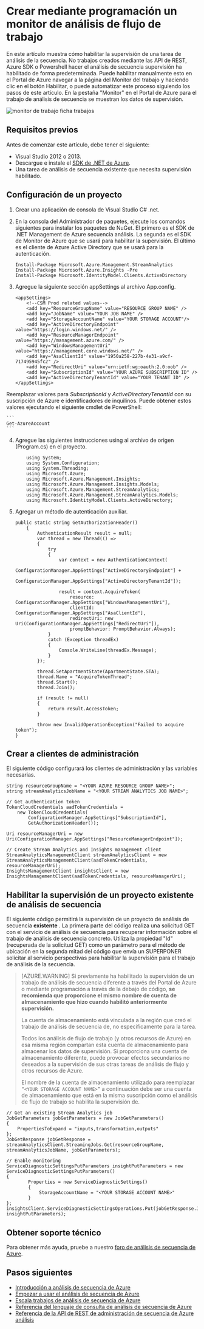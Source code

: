<properties
    pageTitle="Supervisar mediante programación de trabajos en análisis de secuencia | Microsoft Azure"
    description="Obtenga información sobre cómo supervisar mediante programación de trabajos de análisis de secuencia creados mediante las API de REST, Azure SDK o Powershell."
    keywords="monitor de .net, supervisar trabajo de aplicación"
    services="stream-analytics"
    documentationCenter=""
    authors="jeffstokes72"
    manager="jhubbard"
    editor="cgronlun"/>

<tags
    ms.service="stream-analytics"
    ms.devlang="na"
    ms.topic="article"
    ms.tgt_pltfrm="na"
    ms.workload="data-services"
    ms.date="09/26/2016"
    ms.author="jeffstok"/>


# <a name="programmatically-create-a-stream-analytics-job-monitor"></a>Crear mediante programación un monitor de análisis de flujo de trabajo
 En este artículo muestra cómo habilitar la supervisión de una tarea de análisis de la secuencia. No trabajos creados mediante las API de REST, Azure SDK o Powershell hacer el análisis de secuencia supervisión ha habilitado de forma predeterminada.  Puede habilitar manualmente esto en el Portal de Azure navegar a la página del Monitor del trabajo y haciendo clic en el botón Habilitar, o puede automatizar este proceso siguiendo los pasos de este artículo. En la pestaña "Monitor" en el Portal de Azure para el trabajo de análisis de secuencia se muestran los datos de supervisión.

![monitor de trabajo ficha trabajos](./media/stream-analytics-monitor-jobs/stream-analytics-monitor-jobs-tab.png)

## <a name="prerequisites"></a>Requisitos previos
Antes de comenzar este artículo, debe tener el siguiente:

- Visual Studio 2012 o 2013.
- Descargue e instale el [SDK de .NET de Azure](https://azure.microsoft.com/downloads/).
- Una tarea de análisis de secuencia existente que necesita supervisión habilitado.

## <a name="setup-a-project"></a>Configuración de un proyecto

1.  Crear una aplicación de consola de Visual Studio C# .net.
2.  En la consola del Administrador de paquetes, ejecute los comandos siguientes para instalar los paquetes de NuGet. El primero es el SDK de .NET Management de Azure secuencia análisis. La segunda es el SDK de Monitor de Azure que se usará para habilitar la supervisión. El último es el cliente de Azure Active Directory que se usará para la autenticación.

    ```
    Install-Package Microsoft.Azure.Management.StreamAnalytics
    Install-Package Microsoft.Azure.Insights -Pre
    Install-Package Microsoft.IdentityModel.Clients.ActiveDirectory
    ```

3.  Agregue la siguiente sección appSettings al archivo App.config.

    ```
    <appSettings>
        <!--CSM Prod related values-->
        <add key="ResourceGroupName" value="RESOURCE GROUP NAME" />
        <add key="JobName" value="YOUR JOB NAME" />
        <add key="StorageAccountName" value="YOUR STORAGE ACCOUNT"/>
        <add key="ActiveDirectoryEndpoint" value="https://login.windows.net/" />
        <add key="ResourceManagerEndpoint" value="https://management.azure.com/" />
        <add key="WindowsManagementUri" value="https://management.core.windows.net/" />
        <add key="AsaClientId" value="1950a258-227b-4e31-a9cf-717495945fc2" />
        <add key="RedirectUri" value="urn:ietf:wg:oauth:2.0:oob" />
        <add key="SubscriptionId" value="YOUR AZURE SUBSCRIPTION ID" />
        <add key="ActiveDirectoryTenantId" value="YOUR TENANT ID" />
    </appSettings>
    ```
Reemplazar valores para *SubscriptionId* y *ActiveDirectoryTenantId* con su suscripción de Azure e identificadores de inquilinos. Puede obtener estos valores ejecutando el siguiente cmdlet de PowerShell:

    ```
    Get-AzureAccount
    ```
4.  Agregue las siguientes instrucciones using al archivo de origen (Program.cs) en el proyecto.

    ```
        using System;
        using System.Configuration;
        using System.Threading;
        using Microsoft.Azure;
        using Microsoft.Azure.Management.Insights;
        using Microsoft.Azure.Management.Insights.Models;
        using Microsoft.Azure.Management.StreamAnalytics;
        using Microsoft.Azure.Management.StreamAnalytics.Models;
        using Microsoft.IdentityModel.Clients.ActiveDirectory;
    ```
5.  Agregar un método de autenticación auxiliar.

        public static string GetAuthorizationHeader()
            {
                AuthenticationResult result = null;
                var thread = new Thread(() =>
                {
                    try
                    {
                        var context = new AuthenticationContext(
                            ConfigurationManager.AppSettings["ActiveDirectoryEndpoint"] +
                            ConfigurationManager.AppSettings["ActiveDirectoryTenantId"]);

                        result = context.AcquireToken(
                            resource: ConfigurationManager.AppSettings["WindowsManagementUri"],
                            clientId: ConfigurationManager.AppSettings["AsaClientId"],
                            redirectUri: new Uri(ConfigurationManager.AppSettings["RedirectUri"]),
                            promptBehavior: PromptBehavior.Always);
                    }
                    catch (Exception threadEx)
                    {
                        Console.WriteLine(threadEx.Message);
                    }
                });

                thread.SetApartmentState(ApartmentState.STA);
                thread.Name = "AcquireTokenThread";
                thread.Start();
                thread.Join();

                if (result != null)
                {
                    return result.AccessToken;
                }

                throw new InvalidOperationException("Failed to acquire token");
        }

## <a name="create-management-clients"></a>Crear a clientes de administración
El siguiente código configurará los clientes de administración y las variables necesarias.

    string resourceGroupName = "<YOUR AZURE RESOURCE GROUP NAME>";
    string streamAnalyticsJobName = "<YOUR STREAM ANALYTICS JOB NAME>";

    // Get authentication token
    TokenCloudCredentials aadTokenCredentials =
        new TokenCloudCredentials(
            ConfigurationManager.AppSettings["SubscriptionId"],
            GetAuthorizationHeader());

    Uri resourceManagerUri = new
    Uri(ConfigurationManager.AppSettings["ResourceManagerEndpoint"]);

    // Create Stream Analytics and Insights management client
    StreamAnalyticsManagementClient streamAnalyticsClient = new
    StreamAnalyticsManagementClient(aadTokenCredentials, resourceManagerUri);
    InsightsManagementClient insightsClient = new
    InsightsManagementClient(aadTokenCredentials, resourceManagerUri);

## <a name="enable-monitoring-for-an-existing-stream-analytics-job"></a>Habilitar la supervisión de un proyecto existente de análisis de secuencia

El siguiente código permitirá la supervisión de un proyecto de análisis de secuencia **existente** . La primera parte del código realiza una solicitud GET con el servicio de análisis de secuencia para recuperar información sobre el trabajo de análisis de secuencia concreto. Utiliza la propiedad "Id" (recuperada de la solicitud GET) como un parámetro para el método de ubicación en la segunda mitad del código que envía un SUPERPONER solicitar al servicio perspectivas para habilitar la supervisión para el trabajo de análisis de la secuencia.

> [AZURE.WARNING]
> Si previamente ha habilitado la supervisión de un trabajo de análisis de secuencia diferente a través del Portal de Azure o mediante programación a través de la debajo de código, **se recomienda que proporcione el mismo nombre de cuenta de almacenamiento que hizo cuando habilitó anteriormente supervisión.**
>
> La cuenta de almacenamiento está vinculada a la región que creó el trabajo de análisis de secuencia de, no específicamente para la tarea.
>
> Todos los análisis de flujo de trabajo (y otros recursos de Azure) en esa misma región compartan esta cuenta de almacenamiento para almacenar los datos de supervisión. Si proporciona una cuenta de almacenamiento diferente, puede provocar efectos secundarios no deseados a la supervisión de sus otras tareas de análisis de flujo y otros recursos de Azure.
>
> El nombre de la cuenta de almacenamiento utilizado para reemplazar ```“<YOUR STORAGE ACCOUNT NAME>”``` a continuación debe ser una cuenta de almacenamiento que está en la misma suscripción como el análisis de flujo de trabajo se habilita la supervisión de.

    // Get an existing Stream Analytics job
    JobGetParameters jobGetParameters = new JobGetParameters()
    {
        PropertiesToExpand = "inputs,transformation,outputs"
    };
    JobGetResponse jobGetResponse = streamAnalyticsClient.StreamingJobs.Get(resourceGroupName, streamAnalyticsJobName, jobGetParameters);

    // Enable monitoring
    ServiceDiagnosticSettingsPutParameters insightPutParameters = new ServiceDiagnosticSettingsPutParameters()
    {
            Properties = new ServiceDiagnosticSettings()
            {
                StorageAccountName = "<YOUR STORAGE ACCOUNT NAME>"
            }
    };
    insightsClient.ServiceDiagnosticSettingsOperations.Put(jobGetResponse.Job.Id, insightPutParameters);



## <a name="get-support"></a>Obtener soporte técnico
Para obtener más ayuda, pruebe a nuestro [foro de análisis de secuencia de Azure](https://social.msdn.microsoft.com/Forums/en-US/home?forum=AzureStreamAnalytics).


## <a name="next-steps"></a>Pasos siguientes

- [Introducción a análisis de secuencia de Azure](stream-analytics-introduction.md)
- [Empezar a usar el análisis de secuencia de Azure](stream-analytics-get-started.md)
- [Escala trabajos de análisis de secuencia de Azure](stream-analytics-scale-jobs.md)
- [Referencia del lenguaje de consulta de análisis de secuencia de Azure](https://msdn.microsoft.com/library/azure/dn834998.aspx)
- [Referencia de la API de REST de administración de secuencia de Azure análisis](https://msdn.microsoft.com/library/azure/dn835031.aspx)
